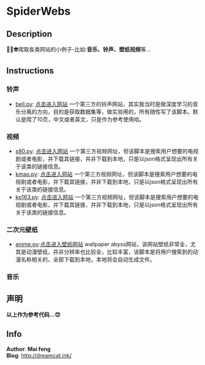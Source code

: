 # SpiderWebs
## Description
🌱🚀👽爬取各类网站的小例子-比如:**音乐、铃声、壁纸视频**等...


## Instructions
### 铃声
- [bell.py](./bell.py): [点击进入网站](http://www.haolingsheng.com/) 一个第三方的铃声网站，其实我当时是做深度学习的音乐分离的方向，目的是获取数据集等，做实验用的，所有随性写了该脚本。默认是爬了10页，中文或者英文，只是作为参考使用哈。 

### 视频
- [s80.py](./s80.py): [点击进入网站](http://80s.la/) 一个第三方视频网址，但该脚本是搜索用户想要的电视剧或者电影，并下载其链接，并非下载到本地，只是以json格式呈现出所有关于该类的链接信息。
- [kmao.py](./kmao.py): [点击进入网站](http://www.kkkkmao.com/) 一个第三方视频网址，但该脚本是搜索用户想要的电视剧或者电影，并下载其链接，并非下载到本地，只是以json格式呈现出所有关于该类的链接信息。
- [kp163.py](./kp163.py): [点击进入网站](https://www.133kp.com/) 一个第三方视频网址，但该脚本是搜索用户想要的电视剧或者电影，并下载其链接，并非下载到本地，只是以json格式呈现出所有关于该类的链接信息。

### 二次元壁纸
- [anime.py](./anime.py):[点击进入壁纸网站](https://wall.alphacoders.com/) wallpaper abyss网站，该网站壁纸非常全，尤其是动漫壁纸，并非分辨率也比较全，比较丰富，该脚本是将用户搜索到的动漫名称相关的，全部下载到本地，本地将会自动生成文件。
### 音乐


## 声明
**以上作为参考代码...😊**
## Info
__Author__: **Mai feng** <br>
__Blog__: http://dreamcat.ink/


